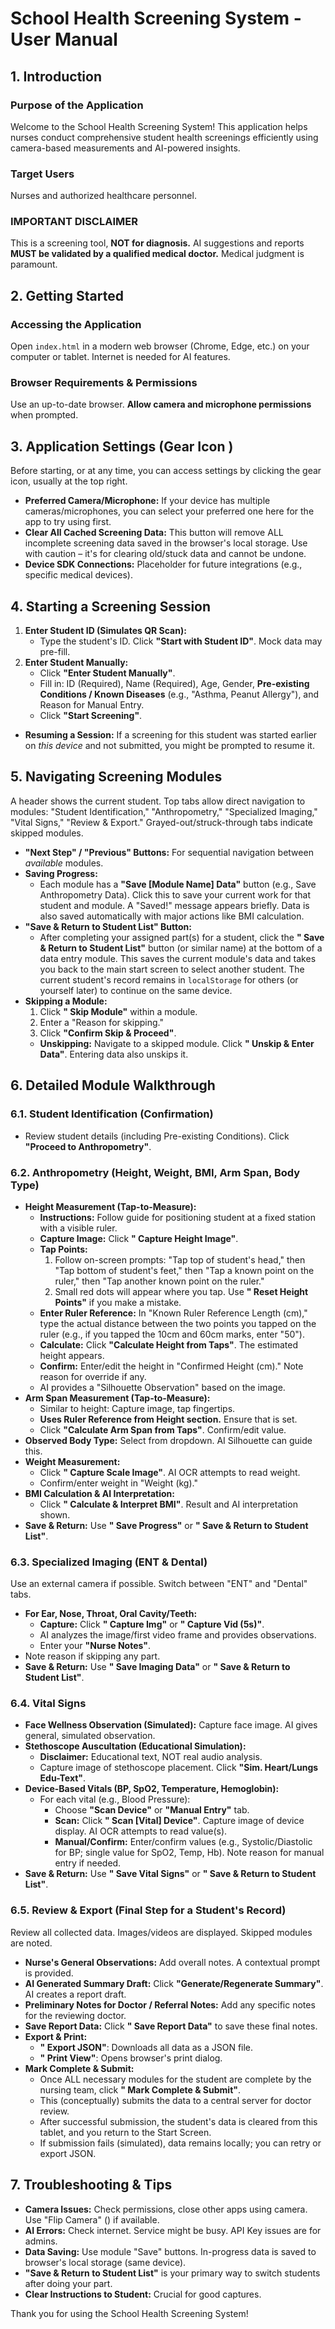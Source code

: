 # School Health Screening System - User Manual

## 1. Introduction

### Purpose of the Application
Welcome to the School Health Screening System! This application helps nurses conduct comprehensive student health screenings efficiently using camera-based measurements and AI-powered insights.

### Target Users
Nurses and authorized healthcare personnel.

### IMPORTANT DISCLAIMER
This is a screening tool, **NOT for diagnosis.** AI suggestions and reports **MUST be validated by a qualified medical doctor.** Medical judgment is paramount.

## 2. Getting Started

### Accessing the Application
Open `index.html` in a modern web browser (Chrome, Edge, etc.) on your computer or tablet. Internet is needed for AI features.

### Browser Requirements & Permissions
Use an up-to-date browser. **Allow camera and microphone permissions** when prompted.

## 3. Application Settings (Gear Icon <i class="fas fa-cog"></i>)
Before starting, or at any time, you can access settings by clicking the <i class="fas fa-cog"></i> gear icon, usually at the top right.
*   **Preferred Camera/Microphone:** If your device has multiple cameras/microphones, you can select your preferred one here for the app to try using first.
*   **Clear All Cached Screening Data:** This button will remove ALL incomplete screening data saved in the browser's local storage. Use with caution – it's for clearing old/stuck data and cannot be undone.
*   **Device SDK Connections:** Placeholder for future integrations (e.g., specific medical devices).

## 4. Starting a Screening Session

1.  **Enter Student ID (Simulates QR Scan):**
    *   Type the student's ID. Click **"Start with Student ID"**. Mock data may pre-fill.
2.  **Enter Student Manually:**
    *   Click **"Enter Student Manually"**.
    *   Fill in: ID (Required), Name (Required), Age, Gender, **Pre-existing Conditions / Known Diseases** (e.g., "Asthma, Peanut Allergy"), and Reason for Manual Entry.
    *   Click **"Start Screening"**.
*   **Resuming a Session:** If a screening for this student was started earlier on *this device* and not submitted, you might be prompted to resume it.

## 5. Navigating Screening Modules

A header shows the current student. Top tabs allow direct navigation to modules: "Student Identification," "Anthropometry," "Specialized Imaging," "Vital Signs," "Review & Export." Grayed-out/struck-through tabs indicate skipped modules.

*   **"Next Step" / "Previous" Buttons:** For sequential navigation between *available* modules.
*   **Saving Progress:**
    *   Each module has a **"Save [Module Name] Data"** button (e.g., <i class="fas fa-save"></i> Save Anthropometry Data). Click this to save your current work for that student and module. A "Saved!" message appears briefly. Data is also saved automatically with major actions like BMI calculation.
*   **"Save & Return to Student List" Button:**
    *   After completing your assigned part(s) for a student, click the **"<i class="fas fa-list-alt"></i> Save & Return to Student List"** button (or similar name) at the bottom of a data entry module. This saves the current module's data and takes you back to the main start screen to select another student. The current student's record remains in `localStorage` for others (or yourself later) to continue on the same device.
*   **Skipping a Module:**
    1.  Click **"<i class="fas fa-ban"></i> Skip Module"** within a module.
    2.  Enter a "Reason for skipping."
    3.  Click **"Confirm Skip & Proceed"**.
    *   **Unskipping:** Navigate to a skipped module. Click **"<i class="fas fa-redo"></i> Unskip & Enter Data"**. Entering data also unskips it.

## 6. Detailed Module Walkthrough

### 6.1. Student Identification (Confirmation)
*   Review student details (including Pre-existing Conditions). Click **"Proceed to Anthropometry"**.

### 6.2. Anthropometry (Height, Weight, BMI, Arm Span, Body Type)
*   **Height Measurement (Tap-to-Measure):**
    *   **Instructions:** Follow guide for positioning student at a fixed station with a visible ruler.
    *   **Capture Image:** Click **"<i class="fas fa-camera"></i> Capture Height Image"**.
    *   **Tap Points:**
        1.  Follow on-screen prompts: "Tap top of student's head," then "Tap bottom of student's feet," then "Tap a known point on the ruler," then "Tap another known point on the ruler."
        2.  Small red dots will appear where you tap. Use **"<i class="fas fa-eraser"></i> Reset Height Points"** if you make a mistake.
    *   **Enter Ruler Reference:** In "Known Ruler Reference Length (cm)," type the actual distance between the two points you tapped on the ruler (e.g., if you tapped the 10cm and 60cm marks, enter "50").
    *   **Calculate:** Click **"Calculate Height from Taps"**. The estimated height appears.
    *   **Confirm:** Enter/edit the height in "Confirmed Height (cm)." Note reason for override if any.
    *   AI provides a "Silhouette Observation" based on the image.
*   **Arm Span Measurement (Tap-to-Measure):**
    *   Similar to height: Capture image, tap fingertips.
    *   **Uses Ruler Reference from Height section.** Ensure that is set.
    *   Click **"Calculate Arm Span from Taps"**. Confirm/edit value.
*   **Observed Body Type:** Select from dropdown. AI Silhouette can guide this.
*   **Weight Measurement:**
    *   Click **"<i class="fas fa-camera"></i> Capture Scale Image"**. AI OCR attempts to read weight.
    *   Confirm/enter weight in "Weight (kg)."
*   **BMI Calculation & AI Interpretation:**
    *   Click **"<i class="fas fa-save"></i> Calculate & Interpret BMI"**. Result and AI interpretation shown.
*   **Save & Return:** Use **"<i class="fas fa-save"></i> Save Progress"** or **"<i class="fas fa-list-alt"></i> Save & Return to Student List"**.

### 6.3. Specialized Imaging (ENT & Dental)
Use an external camera if possible. Switch between "ENT" and "Dental" tabs.
*   **For Ear, Nose, Throat, Oral Cavity/Teeth:**
    *   **Capture:** Click **"<i class="fas fa-camera"></i> Capture Img"** or **"<i class="fas fa-video"></i> Capture Vid (5s)"**.
    *   AI analyzes the image/first video frame and provides observations.
    *   Enter your **"Nurse Notes"**.
*   Note reason if skipping any part.
*   **Save & Return:** Use **"<i class="fas fa-save"></i> Save Imaging Data"** or **"<i class="fas fa-list-alt"></i> Save & Return to Student List"**.

### 6.4. Vital Signs
*   **Face Wellness Observation (Simulated):** Capture face image. AI gives general, simulated observation.
*   **Stethoscope Auscultation (Educational Simulation):**
    *   **Disclaimer:** Educational text, NOT real audio analysis.
    *   Capture image of stethoscope placement. Click **"Sim. Heart/Lungs Edu-Text"**.
*   **Device-Based Vitals (BP, SpO2, Temperature, Hemoglobin):**
    *   For each vital (e.g., Blood Pressure):
        *   Choose **"Scan Device"** or **"Manual Entry"** tab.
        *   **Scan:** Click **"<i class="fas fa-camera"></i> Scan [Vital] Device"**. Capture image of device display. AI OCR attempts to read value(s).
        *   **Manual/Confirm:** Enter/confirm values (e.g., Systolic/Diastolic for BP; single value for SpO2, Temp, Hb). Note reason for manual entry if needed.
*   **Save & Return:** Use **"<i class="fas fa-save"></i> Save Vital Signs"** or **"<i class="fas fa-list-alt"></i> Save & Return to Student List"**.

### 6.5. Review & Export (Final Step for a Student's Record)
Review all collected data. Images/videos are displayed. Skipped modules are noted.
*   **Nurse's General Observations:** Add overall notes. A contextual prompt is provided.
*   **AI Generated Summary Draft:** Click **"Generate/Regenerate Summary"**. AI creates a report draft.
*   **Preliminary Notes for Doctor / Referral Notes:** Add any specific notes for the reviewing doctor.
*   **Save Report Data:** Click **"<i class="fas fa-save"></i> Save Report Data"** to save these final notes.
*   **Export & Print:**
    *   **"<i class="fas fa-share-square"></i> Export JSON"**: Downloads all data as a JSON file.
    *   **"<i class="fas fa-print"></i> Print View"**: Opens browser's print dialog.
*   **Mark Complete & Submit:**
    *   Once ALL necessary modules for the student are complete by the nursing team, click **"<i class="fas fa-upload"></i> Mark Complete & Submit"**.
    *   This (conceptually) submits the data to a central server for doctor review.
    *   After successful submission, the student's data is cleared from this tablet, and you return to the Start Screen.
    *   If submission fails (simulated), data remains locally; you can retry or export JSON.

## 7. Troubleshooting & Tips
*   **Camera Issues:** Check permissions, close other apps using camera. Use "Flip Camera" (<i class="fas fa-sync"></i>) if available.
*   **AI Errors:** Check internet. Service might be busy. API Key issues are for admins.
*   **Data Saving:** Use module "Save" buttons. In-progress data is saved to browser's local storage (same device).
*   **"Save & Return to Student List"** is your primary way to switch students after doing your part.
*   **Clear Instructions to Student:** Crucial for good captures.

Thank you for using the School Health Screening System!